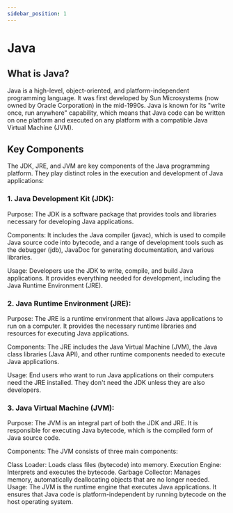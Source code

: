 ```yaml
---
sidebar_position: 1
---
```


# Java

## What is Java?

Java is a high-level, object-oriented, and platform-independent programming language. It was first developed by Sun Microsystems (now owned by Oracle Corporation) in the mid-1990s. Java is known for its "write once, run anywhere" capability, which means that Java code can be written on one platform and executed on any platform with a compatible Java Virtual Machine (JVM).

## Key Components

The JDK, JRE, and JVM are key components of the Java programming platform. They play distinct roles in the execution and development of Java applications:

### **1. Java Development Kit (JDK):**

Purpose: The JDK is a software package that provides tools and libraries necessary for developing Java applications.

Components: It includes the Java compiler (javac), which is used to compile Java source code into bytecode, and a range of development tools such as the debugger (jdb), JavaDoc for generating documentation, and various libraries.

Usage: Developers use the JDK to write, compile, and build Java applications. It provides everything needed for development, including the Java Runtime Environment (JRE).

### **2. Java Runtime Environment (JRE):**

Purpose: The JRE is a runtime environment that allows Java applications to run on a computer. It provides the necessary runtime libraries and resources for executing Java applications.

Components: The JRE includes the Java Virtual Machine (JVM), the Java class libraries (Java API), and other runtime components needed to execute Java applications.

Usage: End users who want to run Java applications on their computers need the JRE installed. They don't need the JDK unless they are also developers.

### **3. Java Virtual Machine (JVM):**

Purpose: The JVM is an integral part of both the JDK and JRE. It is responsible for executing Java bytecode, which is the compiled form of Java source code.

Components: The JVM consists of three main components:

Class Loader: Loads class files (bytecode) into memory.
Execution Engine: Interprets and executes the bytecode.
Garbage Collector: Manages memory, automatically deallocating objects that are no longer needed.
Usage: The JVM is the runtime engine that executes Java applications. It ensures that Java code is platform-independent by running bytecode on the host operating system.






